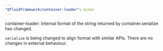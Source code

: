 ```yaml
---
"@fluidframework/container-loader": minor
---
```


container-loader: Internal format of the string returned by container.serialize has changed.

`serialize` is being changed to align format with similar APIs. There are no changes in external behaviour.
